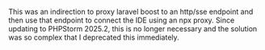 This was an indirection to proxy laravel boost to an http/sse endpoint and then use that endpoint to
connect the IDE using an npx proxy.
Since updating to PHPStorm 2025.2, this is no longer necessary and the solution was so complex that
I deprecated this immediately.
